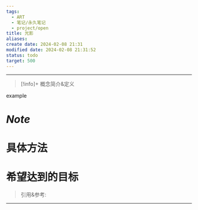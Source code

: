 ```yaml
---
tags:
  - ART
  - 笔记/永久笔记
  - project/open
title: 光影
aliases: 
create date: 2024-02-08 21:31
modified date: 2024-02-08 21:31:52
status: todo
target: 500
---
```



---
> [!info]+ 概念简介&定义
> 
example


# ***Note***


# 具体方法


# 希望达到的目标


> 引用&参考:
>[^1]:  


---

